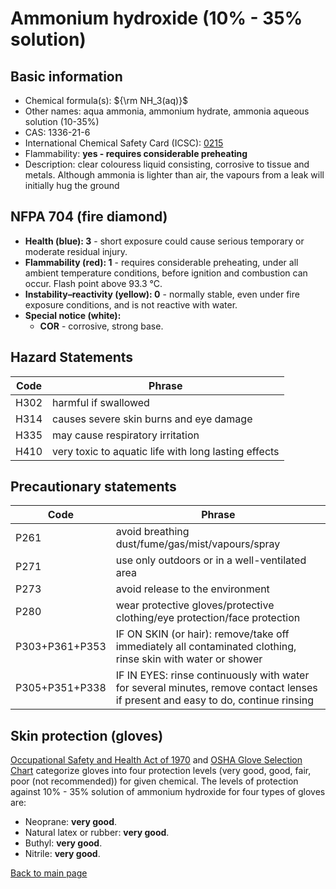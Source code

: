 # Ammonium hydroxide (10% - 35% solution)

## Basic information

- Chemical formula(s): ${\rm NH_3(aq)}$
- Other names: aqua ammonia, ammonium hydrate, ammonia aqueous solution (10-35%) 
- CAS: 1336-21-6
- International Chemical Safety Card (ICSC): [0215](https://inchem.org/documents/icsc/icsc/eics0215.htm)
- Flammability: **yes - requires considerable preheating**
- Description: clear colouress liquid consisting, corrosive to tissue and metals. Although ammonia is lighter than air, the vapours from a leak will initially hug the ground

## NFPA 704 (fire diamond)

- **Health (blue): 3** - short exposure could cause serious temporary or moderate residual injury.
- **Flammability (red): 1** - requires considerable preheating, under all ambient temperature conditions, before ignition and combustion can occur. Flash point above 93.3 °C.
- **Instability–reactivity (yellow): 0** - normally stable, even under fire exposure conditions, and is not reactive with water.
- **Special notice (white):**
	- **COR** - corrosive, strong base.

## Hazard Statements
| Code | Phrase                                               |
| ---- | ---------------------------------------------------- |
| H302 | harmful if swallowed                                 |
| H314 | causes severe skin burns and eye damage              |
| H335 | may cause respiratory irritation                     |
| H410 | very toxic to aquatic life with long lasting effects |

## Precautionary statements

| Code           | Phrase                                                                                                       |
| -------------- | ------------------------------------------------------------------------------------------------------------ |
| P261           | avoid breathing dust/fume/gas/mist/vapours/spray                                                             |
| P271           | use only outdoors or in a well-ventilated area                                                               |
| P273           | avoid release to the environment                                                                             |
| P280           | wear protective gloves/protective clothing/eye protection/face protection                                    |
| P303+P361+P353 | IF ON SKIN (or hair): remove/take off immediately all contaminated clothing, rinse skin with water or shower |
| P305+P351+P338 | IF IN EYES: rinse continuously with water for several minutes, remove contact lenses if present and easy to do, continue rinsing |

## Skin protection (gloves)

[Occupational Safety and Health Act of 1970](https://www.osha.gov/sites/default/files/publications/osha3151.pdf) and [OSHA Glove Selection Chart](https://safety.fsu.edu/safety_manual/OSHA%20Glove%20Selection%20Chart.pdf) categorize gloves into four protection levels (very good, good, fair, poor (not recommended)) for given chemical. The levels of protection against 10% - 35% solution of ammonium hydroxide for four types of gloves are:

- Neoprane: **very good**.
- Natural latex or rubber: **very good**.
- Buthyl: **very good**.
- Nitrile: **very good**.

[Back to main page](https://github.com/Global-Health-Engineering/wet-lab-chemicals)
